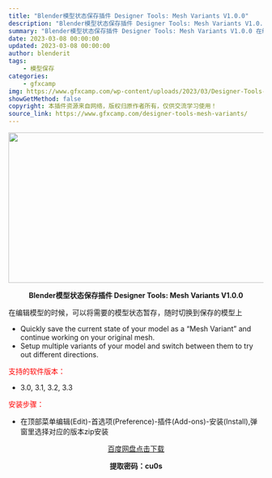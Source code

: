 ```yaml
---
title: "Blender模型状态保存插件 Designer Tools: Mesh Variants V1.0.0"
description: "Blender模型状态保存插件 Designer Tools: Mesh Variants V1.0.0 在编辑模型的时候，可以将需要的模型状态暂存，随时切换到保存的模型上 Quickly save ..."
summary: "Blender模型状态保存插件 Designer Tools: Mesh Variants V1.0.0 在编辑模型的时候，可以将需要的模型状态暂存，随时切换到保存的模型上 Quickly save ..."
date: 2023-03-08 00:00:00
updated: 2023-03-08 00:00:00
author: blenderit
tags: 
    - 模型保存
categories:
    - gfxcamp
img: https://www.gfxcamp.com/wp-content/uploads/2023/03/Designer-Tools-Mesh-Variants.jpg
showGetMethod: false
copyright: 本插件资源来自网络，版权归原作者所有，仅供交流学习使用！
source_link: https://www.gfxcamp.com/designer-tools-mesh-variants/
---
```

<div><p><img decoding="async" class="aligncenter size-full wp-image-110465" src="https://www.gfxcamp.com/wp-content/uploads/2023/03/Designer-Tools-Mesh-Variants.jpg" data-src="https://www.gfxcamp.com/wp-content/uploads/2023/03/Designer-Tools-Mesh-Variants.jpg" alt="" width="590" height="297" data-srcset="https://www.gfxcamp.com/wp-content/uploads/2023/03/Designer-Tools-Mesh-Variants.jpg 590w, https://www.gfxcamp.com/wp-content/uploads/2023/03/Designer-Tools-Mesh-Variants-150x76.jpg 150w" data-sizes="(max-width: 590px) 100vw, 590px"></p><p style="text-align: center;"><strong>Blender模型状态保存插件 Designer Tools: Mesh Variants V1.0.0</strong></p><p>在编辑模型的时候，可以将需要的模型状态暂存，随时切换到保存的模型上</p><ul>
<li>Quickly save the current state of your model as a “Mesh Variant” and continue working on your original mesh.</li>
<li>Setup multiple variants of your model and switch between them to try out different directions.</li>
</ul><p><span style="color: #ff0000;">支持的软件版本：</span></p><ul>
<li>3.0, 3.1, 3.2, 3.3</li>
</ul><p style="text-align: left;"><span style="color: #ff0000;">安装步骤：</span></p><ul>
<li>在顶部菜单编辑(Edit)-首选项(Preference)-插件(Add-ons)-安装(Install),弹窗里选择对应的版本zip安装</li>
</ul><p style="text-align: center;"><a class="maxbutton-3 maxbutton maxbutton-baidu" target="_blank" rel="noopener" href="https://pan.baidu.com/s/1ZrRvoXOzwEwyFVxxpXKZNA?pwd=cu0s"><span class="mb-text">百度网盘点击下载</span></a></p><p style="text-align: center;"><strong>提取密码：cu0s</strong></p></div>